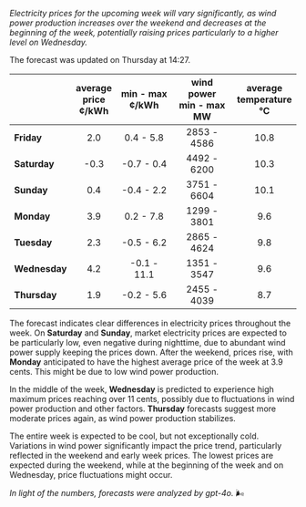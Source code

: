 *Electricity prices for the upcoming week will vary significantly, as wind power production increases over the weekend and decreases at the beginning of the week, potentially raising prices particularly to a higher level on Wednesday.*

The forecast was updated on Thursday at 14:27.

|             | average<br>price<br>¢/kWh | min - max<br>¢/kWh | wind power<br>min - max<br>MW | average<br>temperature<br>°C |
|:-------------|:----------------:|:----------------:|:-------------:|:-------------:|
| **Friday**   |        2.0       |      0.4 - 5.8   |   2853 - 4586   |      10.8     |
| **Saturday** |       -0.3       |     -0.7 - 0.4   |   4492 - 6200   |      10.3     |
| **Sunday**   |        0.4       |     -0.4 - 2.2   |   3751 - 6604   |      10.1     |
| **Monday**   |        3.9       |      0.2 - 7.8   |   1299 - 3801   |       9.6     |
| **Tuesday**  |        2.3       |     -0.5 - 6.2   |   2865 - 4624   |       9.8     |
| **Wednesday**|        4.2       |     -0.1 - 11.1  |   1351 - 3547   |       9.6     |
| **Thursday** |        1.9       |     -0.2 - 5.6   |   2455 - 4039   |       8.7     |

The forecast indicates clear differences in electricity prices throughout the week. On **Saturday** and **Sunday**, market electricity prices are expected to be particularly low, even negative during nighttime, due to abundant wind power supply keeping the prices down. After the weekend, prices rise, with **Monday** anticipated to have the highest average price of the week at 3.9 cents. This might be due to low wind power production.

In the middle of the week, **Wednesday** is predicted to experience high maximum prices reaching over 11 cents, possibly due to fluctuations in wind power production and other factors. **Thursday** forecasts suggest more moderate prices again, as wind power production stabilizes.

The entire week is expected to be cool, but not exceptionally cold. Variations in wind power significantly impact the price trend, particularly reflected in the weekend and early week prices. The lowest prices are expected during the weekend, while at the beginning of the week and on Wednesday, price fluctuations might occur.

*In light of the numbers, forecasts were analyzed by gpt-4o.* 🌬️
